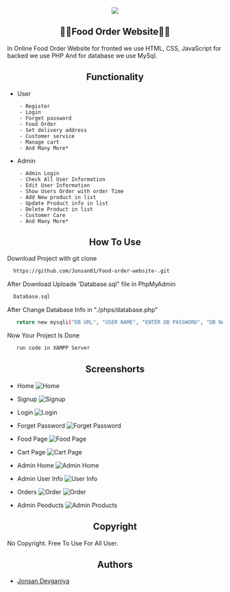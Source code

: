 <div align="center"><img src="https://user-images.githubusercontent.com/110719803/183276038-8f3b0506-c876-4249-b3e5-232008416589.png" /></div>

## <div align="center">🧑‍💻Food Order Website🧑‍💻</div>

In Online Food Order Website for fronted we use HTML, CSS, JavaScript for backed we use PHP And for database we use MySql.


## <div align="center">Functionality</div>

- User

```
    - Register
    - Login
    - Forget password 
    - Food Order
    - Set delivery address 
    - Customer service 
    - Manage cart
    - And Many More*
```

- Admin

```
    - Admin Login
    - Check All User Information 
    - Edit User Information
    - Show Users Order with order Time
    - Add New product in list
    - Update Product info in list
    - Delete Product in list  
    - Customer Care
    - And Many More*
```
## <div align="center"> How To Use </div>

Download Project with git clone 

```bash
  https://github.com/Jonsan01/Food-order-website-.git
```
After Download Uploade 'Database.sql" file in PhpMyAdmin
```bash
  Database.sql
```
After Change Database Info in "./phps/database.php"
```bash
   return new mysqli("DB URL", "USER NAME", "ENTER DB PASSWORD", "DB NAME");
```
Now Your Project Is Done
```bash
   run code in XAMPP Server
```
## <div align="center">Screenshorts</div>

- Home
![Home](https://user-images.githubusercontent.com/110719803/183275117-aebf562a-d8aa-4818-9a7a-1f6fa8640487.png)

- Signup
![Signup](https://user-images.githubusercontent.com/110719803/183275196-fca4c596-6b15-4e3f-b6cc-32413dc48985.png)

- Login
![Login](https://user-images.githubusercontent.com/110719803/183275220-89bd6d7f-19e8-48b6-b083-9ea9fa43ff73.png)

- Forget Password
![Forget Password](https://user-images.githubusercontent.com/110719803/183275257-9aac5400-e32f-43b6-9408-a2e2c5beff06.png)

- Food Page
![Food Page](https://user-images.githubusercontent.com/110719803/183275315-062ed193-79ce-43bb-9770-be68dd6bd46a.png)

- Cart Page
![Cart Page](https://user-images.githubusercontent.com/110719803/183275352-69da8df7-3907-483d-8c05-50c845a00830.png)

- Admin Home
![Admin Home](https://user-images.githubusercontent.com/110719803/183275417-deb3be73-a484-4777-abe0-b58251ce51c4.png)

- Admin User Info
![User Info](https://user-images.githubusercontent.com/110719803/183275439-cbc798ed-e419-4dfe-bbac-074e5e22ca9b.png)

- Orders
![Order](https://user-images.githubusercontent.com/110719803/183275461-058e2924-9060-4d2c-933d-6e715b22031e.png)
![Order](https://user-images.githubusercontent.com/110719803/183275469-c1cb529a-8984-48e3-beeb-36952c575fc1.png)

- Admin Peoducts
![Admin Products](https://user-images.githubusercontent.com/110719803/183275498-539c4016-39a5-4666-a673-ac5da3583999.png)




## <div align="center">Copyright</div>

No Copyright. Free To Use For All User.

## <div align="center">Authors</div>

- [Jonsan Devganiya](https://github.com/Jonsan01)

